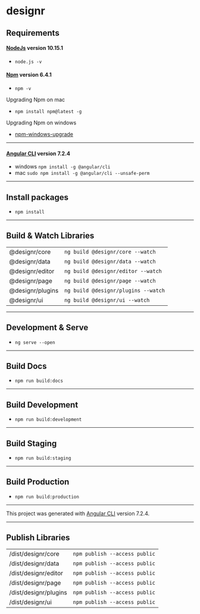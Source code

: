 # designr

## Requirements

#### [NodeJs](https://nodejs.org/it/) version 10.15.1
* `node.js -v`  

#### [Npm](https://www.npmjs.com/) version 6.4.1
* `npm -v`

Upgrading Npm on mac
* `npm install npm@latest -g`

Upgrading Npm on windows
* [npm-windows-upgrade](https://www.npmjs.com/package/npm-windows-upgrade) 

___

#### [Angular CLI](https://github.com/angular/angular-cli) version 7.2.4
* windows `npm install -g @angular/cli`  
* mac `sudo npm install -g @angular/cli --unsafe-perm`

___

## Install packages

* `npm install`

___

## Build & Watch Libraries

| | |
|------------------|-|
| @designr/core    | `ng build @designr/core --watch` |
| @designr/data    | `ng build @designr/data --watch` |  
| @designr/editor  | `ng build @designr/editor --watch` |  
| @designr/page    | `ng build @designr/page --watch` |
| @designr/plugins | `ng build @designr/plugins --watch` |
| @designr/ui      | `ng build @designr/ui --watch` |

___

## Development & Serve

* `ng serve --open`

___

## Build Docs

* `npm run build:docs`

___

## Build Development

* `npm run build:development`

___

## Build Staging

* `npm run build:staging`

___

## Build Production

* `npm run build:production`

___

This project was generated with [Angular CLI](https://github.com/angular/angular-cli) version 7.2.4.

___

## Publish Libraries

| | |
|-----------------------|-|
| /dist/designr/core    | `npm publish --access public` |
| /dist/designr/data    | `npm publish --access public` |
| /dist/designr/editor  | `npm publish --access public` |
| /dist/designr/page    | `npm publish --access public` |
| /dist/designr/plugins | `npm publish --access public` |
| /dist/designr/ui      | `npm publish --access public` |

<!--

## Development server

Run `ng serve` for a dev server. Navigate to `http://localhost:4200/`. The app will automatically reload if you change any of the source files.

## Code scaffolding

Run `ng generate component component-name` to generate a new component. You can also use `ng generate directive|pipe|service|class|guard|interface|enum|module`.

## Build

Run `ng build` to build the project. The build artifacts will be stored in the `dist/` directory. Use the `--prod` flag for a production build.

## Running unit tests

Run `ng test` to execute the unit tests via [Karma](https://karma-runner.github.io).

## Running end-to-end tests

Run `ng e2e` to execute the end-to-end tests via [Protractor](http://www.protractortest.org/).

## Further help

To get more help on the Angular CLI use `ng help` or go check out the [Angular CLI README](https://github.com/angular/angular-cli/blob/master/README.md).

-->
